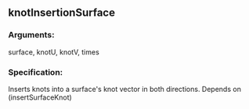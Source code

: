 ## knotInsertionSurface
### Arguments: 
surface, knotU, knotV, times
### Specification: 
Inserts knots into a surface's knot vector in both directions. Depends on (insertSurfaceKnot)
